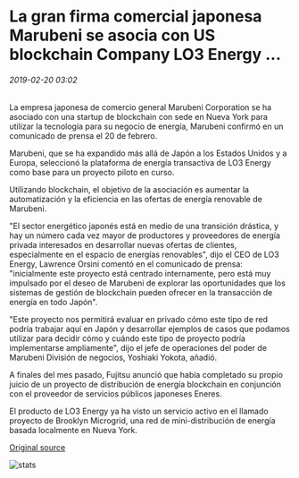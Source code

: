 # La gran firma comercial japonesa Marubeni se asocia con US blockchain Company LO3 Energy ...

###### 2019-02-20 03:02

La empresa japonesa de comercio general Marubeni Corporation se ha asociado con una startup de blockchain con sede en Nueva York para utilizar la tecnología para su negocio de energía, Marubeni confirmó en un comunicado de prensa el 20 de febrero.

Marubeni, que se ha expandido más allá de Japón a los Estados Unidos y a Europa, seleccionó la plataforma de energía transactiva de LO3 Energy como base para un proyecto piloto en curso.

Utilizando blockchain, el objetivo de la asociación es aumentar la automatización y la eficiencia en las ofertas de energía renovable de Marubeni.

"El sector energético japonés está en medio de una transición drástica, y hay un número cada vez mayor de productores y proveedores de energía privada interesados en desarrollar nuevas ofertas de clientes, especialmente en el espacio de energías renovables", dijo el CEO de LO3 Energy, Lawrence Orsini comentó en el comunicado de prensa: "inicialmente este proyecto está centrado internamente, pero está muy impulsado por el deseo de Marubeni de explorar las oportunidades que los sistemas de gestión de blockchain pueden ofrecer en la transacción de energía en todo Japón".

"Este proyecto nos permitirá evaluar en privado cómo este tipo de red podría trabajar aquí en Japón y desarrollar ejemplos de casos que podamos utilizar para decidir cómo y cuándo este tipo de proyecto podría implementarse ampliamente", dijo el jefe de operaciones del poder de Marubeni División de negocios, Yoshiaki Yokota, añadió.

A finales del mes pasado, Fujitsu anunció que había completado su propio juicio de un proyecto de distribución de energía blockchain en conjunción con el proveedor de servicios públicos japoneses Eneres.

El producto de LO3 Energy ya ha visto un servicio activo en el llamado proyecto de Brooklyn Microgrid, una red de mini-distribución de energía basada localmente en Nueva York.

[Original source](https://cointelegraph.com/news/major-japanese-trading-firm-marubeni-partners-with-us-blockchain-company-lo3-energy)

![stats](https://c.statcounter.com/11760860/0/a89fa40b/1/ "stats")